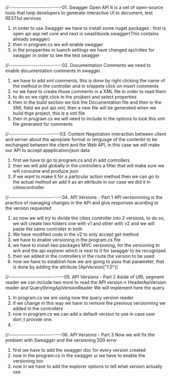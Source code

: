 //--------------------------01. Swagger Open API
It is a set of open-source tools that help developers to generate interactive UI to document, test RESTful services
1. in order to use Swagger we have to install some nuget packages : first is open api asp net core and next is swashbuvle.swagger(This contains already swagger)
2. then in program.cs we will enable swagger
3. in the propperties in luanch settings we have changed api/cities for swagger in order to see the test swagger

//--------------------------02. Documentation Comments
we need to enable documentation comments in swagger
1. we have to add xml comments, this is done by right clicking the name of the method in the controller and in snippets click on insert comments
2. no we have to create those comments in a XML file in order to read them 
3. to do so we right click in the projkect and select properties
4. then in the build section we tick the Documentation file and then in the XML field we put api.xml, then a new file will be generated when we build thge project, this is a xml file
5. then in program.cs we will need to include in <AddSwaggerGen> the options to look this xml file generated for comments

//-------------------------03. Content Negotiation
interaction between client and server  about the apropiate format or lenguage of the contenbt to be exchanged between the client and the Web API, in this case we will make our API to accept appplication/json data
1. first we have to go to program.cs and in add controllers
2. then we will add globally in the controllers a filter that will make sure we will consume and produce json
3. if we want to make it for a particular action method then we can go to the actual method an add it as an attribute in our case we did it in citiescontroller

//--------------------------04. API Versions - Part 1
API versionnning is the practice of managing changes in the API and give responses acording to the version requested
1. so now we will try to divide the cities controller into 2 versions, to do so, we will create two folders one with v1 and other with v2 and we will paste the same controller in both
2. We have modified code in the v2 to only accept get method
3. we have to enable versioning in the program.cs file
4. we have to install two packages MVC versioning, for the versioning to wrk and the api explorer which is next to it for swagger to be recognized
5. then we added in the controllers in the route the version to be used
6. now we have to establish how we are going to pass that parameter,  that is done by adding the attribute [ApiVersion("1.0")]

//---------------------------05. API Versions - Part 2
Aside of URL segment reader we can include two more to read the API version-> HeaderApiVersion reader and QueryStringApiVersionReader
We will implement here the query
1. In program.cs we are using now the query version reader
2. if we change in this way we have to remove the previous versionning we added in the controllers
3. now in program.cs we can add a default version to use in case user don';t provide one.
4. 

//--------------------------06. API Versions - Part 3
Now we will fix the problem with Sweagger and the versioning 500 error
1. first we have to add the swagger doc for every version created
2. now in the program.cs in the swagger ui we have to enable the versioning too
3. now in we have to add the explorer options to tell what version actually use